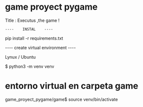 # game proyect pygame

Title :  Executus ,the game !


    ----    INSTAL    ---- 

pip install -r requirements.txt


  ---- create virtual environment  ----

Lynux / Ubuntu 

$ python3 -m venv venv


 # entorno virtual en carpeta game
game_proyect_pygame/game$ source venv/bin/activate

